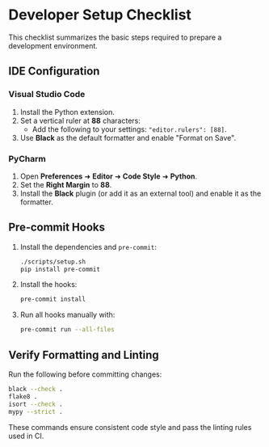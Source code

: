 # Developer Setup Checklist

This checklist summarizes the basic steps required to prepare a development environment.

## IDE Configuration

### Visual Studio Code
1. Install the Python extension.
2. Set a vertical ruler at **88** characters:
   - Add the following to your settings: `"editor.rulers": [88]`.
3. Use **Black** as the default formatter and enable "Format on Save".

### PyCharm
1. Open **Preferences** ➜ **Editor** ➜ **Code Style** ➜ **Python**.
2. Set the **Right Margin** to **88**.
3. Install the **Black** plugin (or add it as an external tool) and enable it as the formatter.

## Pre‑commit Hooks
1. Install the dependencies and `pre-commit`:
   ```bash
   ./scripts/setup.sh
   pip install pre-commit
   ```
2. Install the hooks:
   ```bash
   pre-commit install
   ```
3. Run all hooks manually with:
   ```bash
   pre-commit run --all-files
   ```

## Verify Formatting and Linting
Run the following before committing changes:
```bash
black --check .
flake8 .
isort --check .
mypy --strict .
```
These commands ensure consistent code style and pass the linting rules used in CI.
